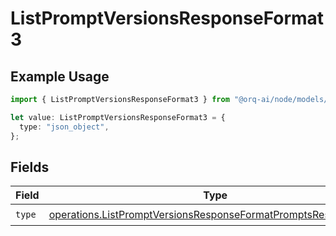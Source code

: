 # ListPromptVersionsResponseFormat3

## Example Usage

```typescript
import { ListPromptVersionsResponseFormat3 } from "@orq-ai/node/models/operations";

let value: ListPromptVersionsResponseFormat3 = {
  type: "json_object",
};
```

## Fields

| Field                                                                                                                                            | Type                                                                                                                                             | Required                                                                                                                                         | Description                                                                                                                                      |
| ------------------------------------------------------------------------------------------------------------------------------------------------ | ------------------------------------------------------------------------------------------------------------------------------------------------ | ------------------------------------------------------------------------------------------------------------------------------------------------ | ------------------------------------------------------------------------------------------------------------------------------------------------ |
| `type`                                                                                                                                           | [operations.ListPromptVersionsResponseFormatPromptsResponseType](../../models/operations/listpromptversionsresponseformatpromptsresponsetype.md) | :heavy_check_mark:                                                                                                                               | N/A                                                                                                                                              |